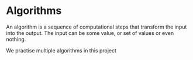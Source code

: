 # Algorithms

An algorithm is a sequence of computational steps that transform the input into the output. The input can be some value, or set of values or even nothing.

We practise multiple algorithms in this project

